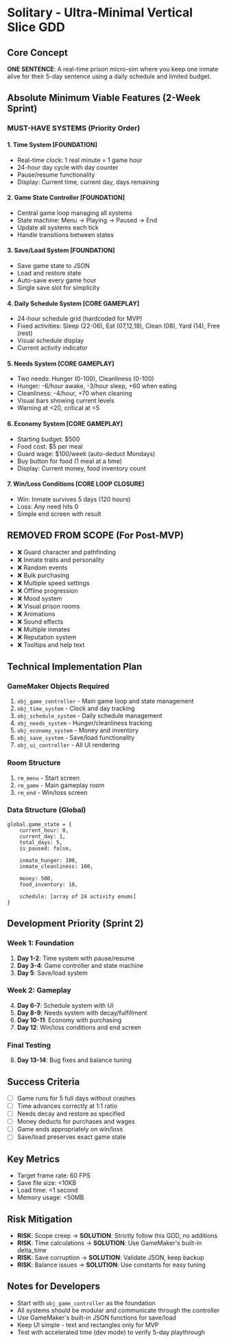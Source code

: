 # Solitary - Ultra-Minimal Vertical Slice GDD

## Core Concept
**ONE SENTENCE**: A real-time prison micro-sim where you keep one inmate alive for their 5-day sentence using a daily schedule and limited budget.

## Absolute Minimum Viable Features (2-Week Sprint)

### MUST-HAVE SYSTEMS (Priority Order)

#### 1. Time System [FOUNDATION]
- Real-time clock: 1 real minute = 1 game hour
- 24-hour day cycle with day counter
- Pause/resume functionality
- Display: Current time, current day, days remaining

#### 2. Game State Controller [FOUNDATION]
- Central game loop managing all systems
- State machine: Menu → Playing → Paused → End
- Update all systems each tick
- Handle transitions between states

#### 3. Save/Load System [FOUNDATION]
- Save game state to JSON
- Load and restore state
- Auto-save every game hour
- Single save slot for simplicity

#### 4. Daily Schedule System [CORE GAMEPLAY]
- 24-hour schedule grid (hardcoded for MVP)
- Fixed activities: Sleep (22-06), Eat (07,12,18), Clean (08), Yard (14), Free (rest)
- Visual schedule display
- Current activity indicator

#### 5. Needs System [CORE GAMEPLAY]
- Two needs: Hunger (0-100), Cleanliness (0-100)
- Hunger: -6/hour awake, -3/hour sleep, +60 when eating
- Cleanliness: -4/hour, +70 when cleaning
- Visual bars showing current levels
- Warning at <20, critical at <5

#### 6. Economy System [CORE GAMEPLAY]
- Starting budget: $500
- Food cost: $5 per meal
- Guard wage: $100/week (auto-deduct Mondays)
- Buy button for food (1 meal at a time)
- Display: Current money, food inventory count

#### 7. Win/Loss Conditions [CORE LOOP CLOSURE]
- Win: Inmate survives 5 days (120 hours)
- Loss: Any need hits 0
- Simple end screen with result

## REMOVED FROM SCOPE (For Post-MVP)
- ❌ Guard character and pathfinding
- ❌ Inmate traits and personality
- ❌ Random events
- ❌ Bulk purchasing
- ❌ Multiple speed settings
- ❌ Offline progression
- ❌ Mood system
- ❌ Visual prison rooms
- ❌ Animations
- ❌ Sound effects
- ❌ Multiple inmates
- ❌ Reputation system
- ❌ Tooltips and help text

## Technical Implementation Plan

### GameMaker Objects Required
1. `obj_game_controller` - Main game loop and state management
2. `obj_time_system` - Clock and day tracking
3. `obj_schedule_system` - Daily schedule management
4. `obj_needs_system` - Hunger/cleanliness tracking
5. `obj_economy_system` - Money and inventory
6. `obj_save_system` - Save/load functionality
7. `obj_ui_controller` - All UI rendering

### Room Structure
1. `rm_menu` - Start screen
2. `rm_game` - Main gameplay room
3. `rm_end` - Win/loss screen

### Data Structure (Global)
```gml
global.game_state = {
    current_hour: 0,
    current_day: 1,
    total_days: 5,
    is_paused: false,

    inmate_hunger: 100,
    inmate_cleanliness: 100,

    money: 500,
    food_inventory: 10,

    schedule: [array of 24 activity enums]
}
```

## Development Priority (Sprint 2)

### Week 1: Foundation
1. **Day 1-2**: Time system with pause/resume
2. **Day 3-4**: Game controller and state machine
3. **Day 5**: Save/load system

### Week 2: Gameplay
4. **Day 6-7**: Schedule system with UI
5. **Day 8-9**: Needs system with decay/fulfillment
6. **Day 10-11**: Economy with purchasing
7. **Day 12**: Win/loss conditions and end screen

### Final Testing
8. **Day 13-14**: Bug fixes and balance tuning

## Success Criteria
- [ ] Game runs for 5 full days without crashes
- [ ] Time advances correctly at 1:1 ratio
- [ ] Needs decay and restore as specified
- [ ] Money deducts for purchases and wages
- [ ] Game ends appropriately on win/loss
- [ ] Save/load preserves exact game state

## Key Metrics
- Target frame rate: 60 FPS
- Save file size: <10KB
- Load time: <1 second
- Memory usage: <50MB

## Risk Mitigation
- **RISK**: Scope creep → **SOLUTION**: Strictly follow this GDD, no additions
- **RISK**: Time calculations → **SOLUTION**: Use GameMaker's built-in delta_time
- **RISK**: Save corruption → **SOLUTION**: Validate JSON, keep backup
- **RISK**: Balance issues → **SOLUTION**: Use constants for easy tuning

## Notes for Developers
- Start with `obj_game_controller` as the foundation
- All systems should be modular and communicate through the controller
- Use GameMaker's built-in JSON functions for save/load
- Keep UI simple - text and rectangles only for MVP
- Test with accelerated time (dev mode) to verify 5-day playthrough